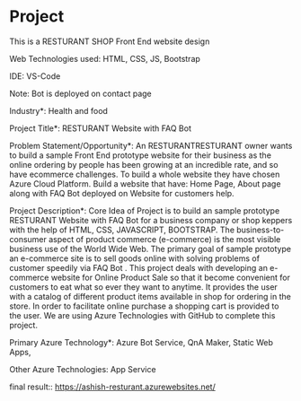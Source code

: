 # Project
This is a RESTURANT SHOP Front End website design

Web Technologies used: HTML, CSS, JS, Bootstrap

IDE: VS-Code

Note: Bot is deployed on contact page

Industry*: Health and food

Project Title*: RESTURANT Website with FAQ Bot

Problem Statement/Opportunity*: 
An RESTURANTRESTURANT owner wants to build a sample Front End prototype website for their business as the online ordering by people has been growing at an incredible rate, and so have ecommerce challenges. To build a whole website they have chosen Azure Cloud Platform. Build a website that have: Home Page, About page along with FAQ Bot deployed on Website for customers help.

Project Description*: 
Core Idea of Project is to build an sample prototype RESTURANT Website with FAQ Bot for a business company or shop keppers with the help of HTML, CSS, JAVASCRIPT, BOOTSTRAP. The business-to-consumer aspect of product commerce (e-commerce) is the most visible business use of the World Wide Web. The primary goal of sample prototype an e-commerce site is to sell goods online with solving problems of customer speedily via FAQ Bot . This project deals with developing an e-commerce website for Online Product Sale so that it become convenient for customers to eat what so ever they want to anytime. It provides the user with a catalog of different product items available in shop for ordering in the store. In order to facilitate online purchase a shopping cart is provided to the user. We are using Azure Technologies with GitHub to complete this project.

Primary Azure Technology*: Azure Bot Service, QnA Maker, Static Web Apps,

Other Azure Technologies: App Service

final result::
https://ashish-resturant.azurewebsites.net/
